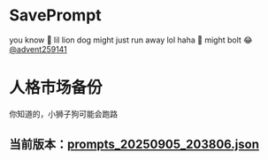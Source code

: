 # SavePrompt
you know 🫠 lil lion dog might just run away lol
haha 🐶 might bolt 😂 [@advent259141](https://github.com/advent259141)

# 人格市场备份
你知道的，小狮子狗可能会跑路

## 当前版本：[prompts_20250905_203806.json](https://github.com/Larch-C/SavePrompt/blob/main/prompts_20250905_203806.json)
